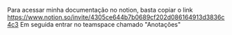 Para acessar minha documentação no notion, basta copiar o link https://www.notion.so/invite/4305ce644b7b0689cf202d086164913d3836c4c3 
Em seguida entrar no teamspace chamado "Anotações"
